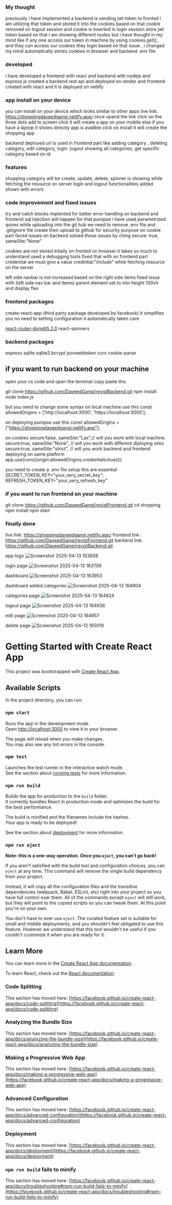 


### My thought
previously i have implemented a backend is sending jwt token to 
fronted i am utilizing that token and stored it into the cookies 
based on that cookie removed on logout session and cookie is inserted in 
login session store jwt token based on that i am showing different routes 
but i have thought in my mind like if any one access our token in machine by 
using cookies.get(), and they can access our cookies they login 
based on that issue , i changed my mind automatically stores cookies in browser 
and backend .env file

### developed
i have developed a frontend with react and backend with nodejs and express js 
created a backend rest api and deployed on render 
and frontend created with react and it is deployed on netlify 


### app install on your device 

you can install on your device which looks similar to other apps 
live link: https://shoppingdaveedgangi.netlify.app/ 
once opend the link click on the three dots add to screen click 
it will create a app on your mobile 
else if you have a laptop it shows directly app is availble click on 
install it will create the shopping app


backend deployed url is used in frontend part 
like adding category , deleting category, edit category, login ,logout 
showing all categories, get specific category based on id 

### features
shopping category will be create, update, delete,
spinner is showing while fetching the resource on server 
login and logout functionalities added shown with errors 

### code improvement and fixed issues

try and catch blocks implented for better error handling on backend and frontend 
sql injection will happen for that puropse i have used parametrized quires 
while uploading into the git hub we need to remove .env file 
and .gitignore file create then upload to github for security purpose 
on cookie part faced issues on backend solved those issues 
by ching secure: true, sameSite:"None" 

cookies are not stored intially on fronted on browser it takes so much to understand 
used a debugging tools fixed that with 
on frontend part credential we must give a value credintial:"include" 
while fetching resource on the server 

left side navbar  is not increased based on the right side items 
fixed issue with (left side nav bar and items) parent element set to  min height 100vh and display flex 



### frontend packages
create-react-app (third party package developed by facebook)
it simplifies you no need to setting configuration it automatically taken care 

react-router-dom@5.2.0
react-spinners

### backend packages 
express
sqlite
sqlite3
bcrypt
jsonwebtoken
cors
cookie-parse



## if you want to run backend on your machine
open your vs code and open the terminal copy paste this 

git clone https://github.com/DaveedGangi/revistBackend.git
npm install 
node index.js 


but you need to change some syntax 
on local machine use this 
const allowedOrigins = ['http://localhost:3000', 'https://localhost:3000'];

on deploying puropse use this
const allowedOrigins = ["https://shoppingdaveedgangi.netlify.app"];

on cookies 
 secure:false,
 sameSite:"Lax",// will you work with local machine
 secure:true,
 sameSite:"None", // will you work with different diploying sites 
secure:true,
sameSite:"strict", // will you work backend and frontend deploying on same platform
app.use(cors({origin:allowedOrigins,credentials:true}));

you need to create a .env file 
setup this are essential
SECRET_TOKEN_KEY="your_very_secret_key";
REFRESH_TOKEN_KEY="your_very_refresh_key"


### if you want to run frontend on your machine 
git clone https://github.com/DaveedGangi/revistFrontend.git
cd shopping
npm install 
npm start

### finally done 

live link: https://shoppingdaveedgangi.netlify.app/ 
frontend link : https://github.com/DaveedGangi/revistFrontend.git
backend link: https://github.com/DaveedGangi/revistBackend.git

app logo 
![Screenshot 2025-04-13 103608](https://github.com/user-attachments/assets/1e36751e-77c5-4805-8d31-014b8a66883f)

login page
![Screenshot 2025-04-13 163759](https://github.com/user-attachments/assets/52f0fb29-9628-4bf7-a2c1-c951aa04cc32)

dashboard
![Screenshot 2025-04-13 163953](https://github.com/user-attachments/assets/a5bb4af8-ca37-46a1-a444-55c448f75909)

dashboard added categories 
![Screenshot 2025-04-13 164904](https://github.com/user-attachments/assets/1b96eed8-9ad7-4208-aeee-f3baced6a582)

categories page 
![Screenshot 2025-04-13 164924](https://github.com/user-attachments/assets/28b82b6f-f010-4880-bc81-97f9bba01fa6)

logout page
![Screenshot 2025-04-13 164936](https://github.com/user-attachments/assets/ce3afcc6-f275-48d6-ace3-dd0b4224fc46)


edit page
![Screenshot 2025-04-13 164957](https://github.com/user-attachments/assets/5948822e-3fa3-4ea9-8923-99898932ae33)

delete page
![Screenshot 2025-04-13 165019](https://github.com/user-attachments/assets/b3d7ef0c-0e52-4a28-9a60-c231331bc1dc)













































































# Getting Started with Create React App

This project was bootstrapped with [Create React App](https://github.com/facebook/create-react-app).

## Available Scripts

In the project directory, you can run:

### `npm start`

Runs the app in the development mode.\
Open [http://localhost:3000](http://localhost:3000) to view it in your browser.

The page will reload when you make changes.\
You may also see any lint errors in the console.

### `npm test`

Launches the test runner in the interactive watch mode.\
See the section about [running tests](https://facebook.github.io/create-react-app/docs/running-tests) for more information.

### `npm run build`

Builds the app for production to the `build` folder.\
It correctly bundles React in production mode and optimizes the build for the best performance.

The build is minified and the filenames include the hashes.\
Your app is ready to be deployed!

See the section about [deployment](https://facebook.github.io/create-react-app/docs/deployment) for more information.

### `npm run eject`

**Note: this is a one-way operation. Once you `eject`, you can't go back!**

If you aren't satisfied with the build tool and configuration choices, you can `eject` at any time. This command will remove the single build dependency from your project.

Instead, it will copy all the configuration files and the transitive dependencies (webpack, Babel, ESLint, etc) right into your project so you have full control over them. All of the commands except `eject` will still work, but they will point to the copied scripts so you can tweak them. At this point you're on your own.

You don't have to ever use `eject`. The curated feature set is suitable for small and middle deployments, and you shouldn't feel obligated to use this feature. However we understand that this tool wouldn't be useful if you couldn't customize it when you are ready for it.

## Learn More

You can learn more in the [Create React App documentation](https://facebook.github.io/create-react-app/docs/getting-started).

To learn React, check out the [React documentation](https://reactjs.org/).

### Code Splitting

This section has moved here: [https://facebook.github.io/create-react-app/docs/code-splitting](https://facebook.github.io/create-react-app/docs/code-splitting)

### Analyzing the Bundle Size

This section has moved here: [https://facebook.github.io/create-react-app/docs/analyzing-the-bundle-size](https://facebook.github.io/create-react-app/docs/analyzing-the-bundle-size)

### Making a Progressive Web App

This section has moved here: [https://facebook.github.io/create-react-app/docs/making-a-progressive-web-app](https://facebook.github.io/create-react-app/docs/making-a-progressive-web-app)

### Advanced Configuration

This section has moved here: [https://facebook.github.io/create-react-app/docs/advanced-configuration](https://facebook.github.io/create-react-app/docs/advanced-configuration)

### Deployment

This section has moved here: [https://facebook.github.io/create-react-app/docs/deployment](https://facebook.github.io/create-react-app/docs/deployment)

### `npm run build` fails to minify

This section has moved here: [https://facebook.github.io/create-react-app/docs/troubleshooting#npm-run-build-fails-to-minify](https://facebook.github.io/create-react-app/docs/troubleshooting#npm-run-build-fails-to-minify)
